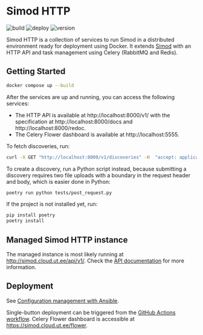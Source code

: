 # Simod HTTP

![build](https://github.com/AutomatedProcessImprovement/simod-http/actions/workflows/build.yaml/badge.svg)
![deploy](https://github.com/AutomatedProcessImprovement/simod-http/actions/workflows/deploy.yaml/badge.svg)
![version](https://img.shields.io/github/v/tag/AutomatedProcessImprovement/simod-http)

Simod HTTP is a collection of services to run Simod in a distributed environment ready for deployment using Docker. It extends [Simod](https://github.com/AutomatedProcessImprovement/Simod) with an HTTP API and task management using Celery (RabbitMQ and Redis).

## Getting Started

```bash
docker compose up --build
```

After the services are up and running, you can access the following services:

* The HTTP API is available at http://localhost:8000/v1/ with the specification at http://localhost:8000/docs and http://localhost:8000/redoc. 
* The Celery Flower dashboard is available at http://localhost:5555.

To fetch discoveries, run:

```bash
curl -X GET "http://localhost:8000/v1/discoveries" -H  "accept: application/json"
```

To create a discovery, run a Python script instead, because submitting a discovery requires two file uploads with a boundary in the request header and body, which is easier done in Python:

```bash
poetry run python tests/post_request.py
```

If the project is not installed yet, run:

```bash
pip install poetry
poetry install
```

## Managed Simod HTTP instance

The managed instance is most likely running at http://simod.cloud.ut.ee/api/v1/. Check the [API documentation](http://simod.cloud.ut.ee/api/v1/docs) for more information.

## Deployment

See [Configuration management with Ansible](ansible/README.md).

Single-button deployment can be triggered from the [GitHub Actions workflow]((https://github.com/AutomatedProcessImprovement/simod-http/actions/workflows/deploy.yaml)). Celery Flower dashboard is accessible at https://simod.cloud.ut.ee/flower.